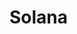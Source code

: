 <script setup>
  import { data } from '../../versions.data'
  const { version } = data
</script>

# Solana
